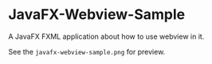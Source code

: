 # JavaFX-Webview-Sample
A JavaFX FXML application about how to use webview in it.

See the `javafx-webview-sample.png` for preview.